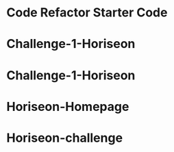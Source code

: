 # Code Refactor Starter Code
# Challenge-1-Horiseon
# Challenge-1-Horiseon
# Horiseon-Homepage
# Horiseon-challenge
